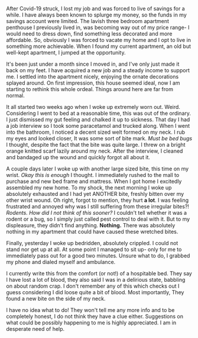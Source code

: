 After Covid-19 struck, I lost my job and was forced to live of savings for a while. I have always been known to splurge my money, so the funds in my savings account were limited. The lavish three bedroom apartment penthouse I previously lived in, was becoming way out of my price range- I would need to dress down, find something less decorated and more affordable. So, obviously I was forced to vacate my home and I opt to live in something more achievable. When I found my current apartment, an old but well-kept apartment, I jumped at the opportunity.

It's been just under a month since I moved in, and I've only just made it back on my feet. I have acquired a new job and a steady income to support me. I settled into the apartment nicely, enjoying the ornate decorations splayed around. On first impression, this house seemed ideal, now I am starting to rethink this whole ordeal. Things around here are far from normal.

It all started two weeks ago when I woke up extremely worn out. Weird. Considering I went to bed at a reasonable time, this was out of the ordinary. I just dismissed my gut feeling and chalked it up to sickness. That day I had a job interview so I took some paracetamol and trucked along. When I went into the bathroom, I noticed a decent sized welt formed on my neck. I rub my eyes and looked closer, It was some sort of bite mark. *Must be bed bugs* I thought, despite the fact that the bite was quite large. I threw on a bright orange knitted scarf lazily around my neck. After the interview, I cleaned and bandaged up the wound and quickly forgot all about it.

A couple days later I woke up with another large sized bite, this time on my wrist. *Okay this is enough* I thought. I immediately rushed to the mall to purchase and new bed frame and mattress. When I got home I excitedly assembled my new home. To my shock, the next morning I woke up absolutely exhausted and I had yet ANOTHER  bite, freshly bitten over my other wrist wound. Oh right, forgot to mention, they hurt **a lot**. I was feeling frustrated and annoyed why was I still suffering from these irregular bites?! *Rodents. How did I not think of this sooner?* I couldn't tell whether it was a rodent or a bug, so I simply just called pest control to deal with it. But to my displeasure, they didn't find anything. **Nothing.** There was absolutely nothing in my apartment that could have caused these wretched bites.

Finally, yesterday I woke up bedridden, absolutely crippled. I could not stand nor get up at all. At some point I managed to sit up- only for me to immediately pass out for a good two minutes. Unsure what to do, I grabbed my phone and dialed myself and ambulance. 

I currently write this from the comfort (or not!) of a hospitable bed. They say I have lost a lot of blood, they also said I was in a delirious state, babbling on about random crap. I don't remember any of this which checks out I guess considering I did loose quite a bit of blood. Most importantly, They found a new bite on the side of my neck. 

I have no idea what to do! They won't tell me any more info and to be completely honest, I do not think they have a clue either. Suggestions on what could be possibly happening to me is highly appreciated. I am in desperate need of help.